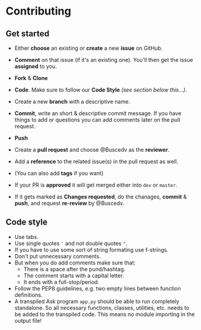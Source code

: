 # Contributing

## Get started
- Either **choose** an existing or **create** a new **issue** on GitHub.
- **Comment** on that issue (if it's an existing one). You'll then get the issue **assigned** to you.
- **Fork** & **Clone**

- **Code**. Make sure to follow our **Code Style** *(see section below this...)*.

- Create a new **branch** with a descriptive name.
- **Commit**, write an short & descriptive commit message. If you have things to add or questions you can add comments later on the pull request.
- **Push**
- Create a **pull request** and choose @Buscedv as the **reviewer**.
- Add a **reference** to the related issue(s) in the pull request as well.
- (You can also add **tags** if you want)

- If your PR is **approved** it will get merged either into `dev` or `master`.
- If it gets marked as **Changes requested**, do the chanages, **commit** & **push**, and request **re-review** by @Buscedv.

## Code style
- Use tabs.
- Use single quotes `'` and not double quotes `"`.
- If you have to use some sort of string formating use f-strings.
- Don't put unnecessary comments.
- But when you do add comments make sure that:
  - There is a space after the pund/hashtag.
  - The comment starts with a capital letter.
  - It ends with a full-stop/period.
- Follow the PEP8 guidelines, e.g. two empty lines between function definitions.
- A transpiled Ask program `app.py` should be able to run completely standalone. So all necessary functions, classes, utilities, etc. needs to be added to the transpiled code. This means no module importing in the output file!
